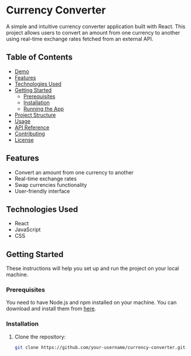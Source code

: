 # Currency Converter

A simple and intuitive currency converter application built with React. This project allows users to convert an amount from one currency to another using real-time exchange rates fetched from an external API.

## Table of Contents

- [Demo](#demo)
- [Features](#features)
- [Technologies Used](#technologies-used)
- [Getting Started](#getting-started)
  - [Prerequisites](#prerequisites)
  - [Installation](#installation)
  - [Running the App](#running-the-app)
- [Project Structure](#project-structure)
- [Usage](#usage)
- [API Reference](#api-reference)
- [Contributing](#contributing)
- [License](#license)

## Features

- Convert an amount from one currency to another
- Real-time exchange rates
- Swap currencies functionality
- User-friendly interface

## Technologies Used

- React
- JavaScript
- CSS

## Getting Started

These instructions will help you set up and run the project on your local machine.

### Prerequisites

You need to have Node.js and npm installed on your machine. You can download and install them from [here](https://nodejs.org/).

### Installation

1. Clone the repository:

   ```bash
   git clone https://github.com/your-username/currency-converter.git
   ```

